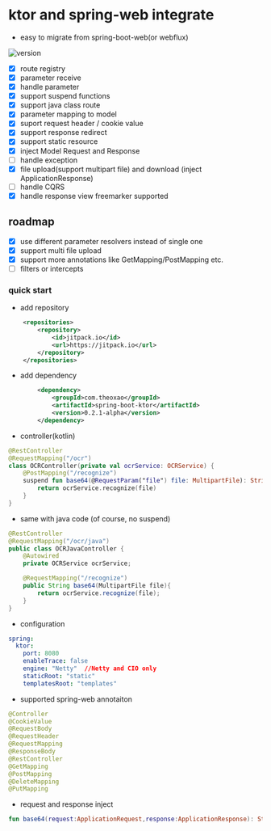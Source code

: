 # ktor and spring-web integrate

* easy to migrate from spring-boot-web(or webflux)

![version](https://img.shields.io/jitpack/v/github/theoxao/spring-boot-ktor.svg?label=jitpack&style=flat-square)

* [x] route registry  
* [x] parameter receive
* [x] handle parameter  
* [x] support suspend functions  
* [x] support java class route
* [x] parameter mapping to model  
* [x] suport request header / cookie value
* [x] support response redirect  
* [x] support static resource  
* [x] inject Model Request and Response
* [ ] handle exception  
* [x] file upload(support multipart file) and download (inject ApplicationResponse)
* [ ] handle CQRS  
* [x] handle response view   freemarker supported

## roadmap

* [x] use different parameter resolvers instead of single one
* [x] support multi file upload
* [x] support more annotations like GetMapping/PostMapping etc.
* [ ] filters or intercepts

### quick start

* add repository
```xml
    <repositories>
        <repository>
            <id>jitpack.io</id>
            <url>https://jitpack.io</url>
        </repository>
    </repositories>
```

* add dependency
```xml
        <dependency>
            <groupId>com.theoxao</groupId>
            <artifactId>spring-boot-ktor</artifactId>
            <version>0.2.1-alpha</version>
        </dependency>
```

* controller(kotlin)
  
```kotlin
@RestController
@RequestMapping("/ocr")
class OCRController(private val ocrService: OCRService) {
    @PostMapping("/recognize")
    suspend fun base64(@RequestParam("file") file: MultipartFile): String {
        return ocrService.recognize(file)
    }
}
```

* same with java code (of course, no suspend)
  
```java
@RestController
@RequestMapping("/ocr/java")
public class OCRJavaController {
    @Autowired
    private OCRService ocrService;

    @RequestMapping("/recognize")
    public String base64(MultipartFile file){
        return ocrService.recognize(file);
    }
}
```

* configuration
  
```yaml
spring:
  ktor:
    port: 8080
    enableTrace: false
    engine: "Netty"  //Netty and CIO only
    staticRoot: "static"
    templatesRoot: "templates"
```

* supported spring-web annotaiton
  
```java
@Controller
@CookieValue
@RequestBody
@RequestHeader
@RequestMapping
@ResponseBody
@RestController
@GetMapping
@PostMapping
@DeleteMapping
@PutMapping
```

* request and response inject 
  
```kotlin
fun base64(request:ApplicationRequest,response:ApplicationResponse): String ...
```
